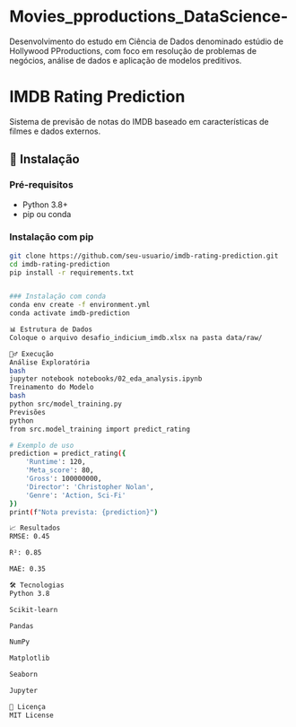 # Movies_pproductions_DataScience-
Desenvolvimento do estudo em Ciência de Dados denominado estúdio de Hollywood PProductions, com foco em resolução de problemas de negócios, análise de dados e aplicação de modelos preditivos.

# IMDB Rating Prediction
Sistema de previsão de notas do IMDB baseado em características de filmes e dados externos.

## 🚀 Instalação

### Pré-requisitos
- Python 3.8+
- pip ou conda

### Instalação com pip
```bash
git clone https://github.com/seu-usuario/imdb-rating-prediction.git
cd imdb-rating-prediction
pip install -r requirements.txt


### Instalação com conda
conda env create -f environment.yml
conda activate imdb-prediction

📊 Estrutura de Dados
Coloque o arquivo desafio_indicium_imdb.xlsx na pasta data/raw/

🏃‍♂️ Execução
Análise Exploratória
bash
jupyter notebook notebooks/02_eda_analysis.ipynb
Treinamento do Modelo
bash
python src/model_training.py
Previsões
python
from src.model_training import predict_rating

# Exemplo de uso
prediction = predict_rating({
    'Runtime': 120,
    'Meta_score': 80,
    'Gross': 100000000,
    'Director': 'Christopher Nolan',
    'Genre': 'Action, Sci-Fi'
})
print(f"Nota prevista: {prediction}")

📈 Resultados
RMSE: 0.45

R²: 0.85

MAE: 0.35

🛠️ Tecnologias
Python 3.8

Scikit-learn

Pandas

NumPy

Matplotlib

Seaborn

Jupyter

📝 Licença
MIT License

